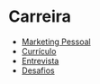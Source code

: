 # Carreira

- [Marketing Pessoal](./PERSONAL-MARKETING.md)
- [Currículo](./CURRICULUM.md)
- [Entrevista](./INTERVIEW.md)
- [Desafios](./CHALLENGES.md)
